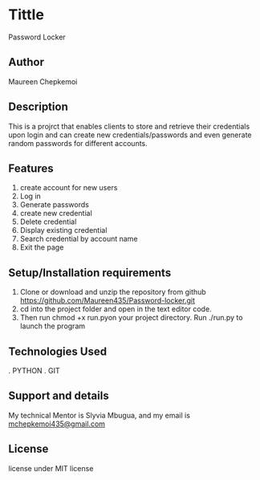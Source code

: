 # Tittle
Password Locker

## Author
Maureen Chepkemoi

## Description
This is a projrct that enables clients to store and retrieve their credentials upon login and can create new credentials/passwords and even generate random passwords for different accounts.

## Features
1. create account for new users
2. Log in
3. Generate passwords
4. create new credential
5. Delete credential
6. Display existing credential
7. Search credential by account name
8. Exit the page

## Setup/Installation requirements
1. Clone or download and unzip the repository from github https://github.com/Maureen435/Password-locker.git
2. cd into the project folder and open in the text editor code.
3. Then run chmod +x run.pyon your project directory.
Run ./run.py to launch the program

## Technologies Used
   . PYTHON
   . GIT

## Support and details
My technical Mentor is Slyvia Mbugua, and my email is mchepkemoi435@gmail.com

## License
license under MIT license

## 

